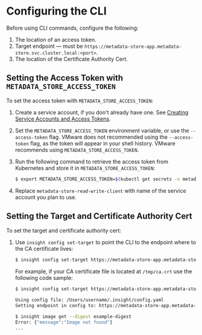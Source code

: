 # Configuring the CLI

Before using CLI commands, configure the following:
1. The location of an access token.
1. Target endpoint — must be `https://metadata-store-app.metadata-store.svc.cluster.local:<port>`.
1. The location of the Certificate Authority Cert.

## Setting the Access Token with `METADATA_STORE_ACCESS_TOKEN`

To set the access token with `METADATA_STORE_ACCESS_TOKEN`:

1. Create a service account, if you don't already have one. See [Creating Service Accounts and Access Tokens](create_service_account_access_token.md).

1. Set the `METADATA_STORE_ACCESS_TOKEN` environment variable, or use the `--access-token` flag. VMware does not recommended using the `--access-token` flag, as the token will appear in your shell history. VMware recommends using `METADATA_STORE_ACCESS_TOKEN`.

1. Run the following command to retrieve the access token from Kubernetes and store it in `METADATA_STORE_ACCESS_TOKEN`:

    ```sh
    $ export METADATA_STORE_ACCESS_TOKEN=$(kubectl get secrets -n metadata-store -o jsonpath="{.items[?(@.metadata.annotations['kubernetes\.io/service-account\.name']=='metadata-store-read-write-client')].data.token}" | base64 -d)
    ```

1.  Replace `metadata-store-read-write-client` with name of the service account you plan to use.

## Setting the Target and Certificate Authority Cert

To set the target and certificate authority cert: 

1. Use `insight config set-target` to point the CLI to the endpoint where to the CA certificate lives:

    ```sh
    $ insight config set-target https://metadata-store-app.metadata-store.svc.cluster.local:8443 [--ca-cert <path to CA certificate file>]
    ```

    For example, if your CA certificate file is located at `/tmp/ca.crt` use the following code sample:

    ```sh
    $ insight config set-target https://metadata-store-app.metadata-store.svc.cluster.local:8443 --ca-cert /tmp/ca.crt

    Using config file: /Users/username/.insight/config.yaml
    Setting endpoint in config to: https://metadata-store-app.metadata-store.svc.cluster.local:8443

    $ insight image get --digest example-digest
    Error: {"message":"Image not found"}
    ...
    ```

